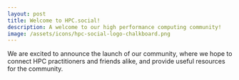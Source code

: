 ```yaml
---
layout: post
title: Welcome to HPC.social!
description: A welcome to our high performance computing community!
image: /assets/icons/hpc-social-logo-chalkboard.png
---
```


We are excited to announce the launch of our community, where we hope to connect
HPC practitioners and friends alike, and provide useful resources for the community.
